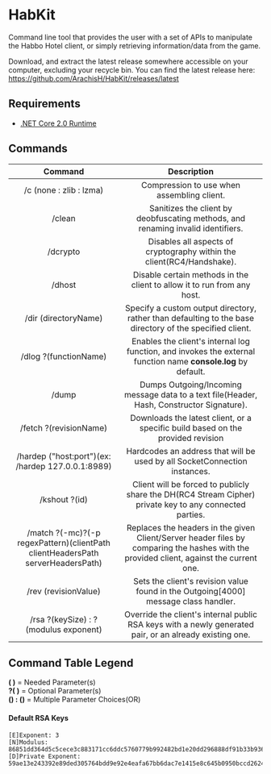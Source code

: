 # HabKit
Command line tool that provides the user with a set of APIs to manipulate the Habbo Hotel client, or simply retrieving information/data from the game.  

Download, and extract the latest release somewhere accessible on your computer, excluding your recycle bin.
You can find the latest release here: https://github.com/ArachisH/HabKit/releases/latest

## Requirements
* [.NET Core 2.0 Runtime](https://www.microsoft.com/net/core)

## Commands
| Command                                                                         | Description                                                                                                                                                    |
|:-------------------------------------------------------------------------------:|:--------------------------------------------------------------------------------------------------------------------------------------------------------------:|
| /c (none : zlib : lzma)                                                         | Compression to use when assembling client.                                                                                                                     |
| /clean                                                                          | Sanitizes the client by deobfuscating methods, and renaming invalid identifiers.                                                                               |
| /dcrypto                                                                        | Disables all aspects of cryptography within the client(RC4/Handshake).                                                                                         |
| /dhost                                                                          | Disable certain methods in the client to allow it to run from any host.                                                                                        |
| /dir (directoryName)                                                            | Specify a custom output directory, rather than defaulting to the base directory of the specified client.                                                       |
| /dlog ?(functionName)                                                           | Enables the client's internal log function, and invokes the external function name **console.log** by default.                                                 |
| /dump                                                                           | Dumps Outgoing/Incoming message data to a text file(Header, Hash, Constructor Signature).                                                                      |
| /fetch ?(revisionName)                                                          | Downloads the latest client, or a specific build based on the provided revision                                                                                |
| /hardep ("host:port")(ex: /hardep 127.0.0.1:8989)                               | Hardcodes an address that will be used by all SocketConnection instances.                                                                                      |
| /kshout ?(id)                                                                   | Client will be forced to publicly share the DH(RC4 Stream Cipher) private key to any connected parties.                                                        |
| /match ?(-mc)?(-p regexPattern)(clientPath clientHeadersPath serverHeadersPath) | Replaces the headers in the given Client/Server header files by comparing the hashes with the provided client, against the current one.                        |
| /rev  (revisionValue)                                                           | Sets the client's revision value found in the Outgoing[4000] message class handler.                                                                            |
| /rsa ?(keySize) : ?(modulus exponent)                                           | Override the client's internal public RSA keys with a newly generated pair, or an already existing one.                                                        |

## Command Table Legend
**( )** = Needed Parameter(s)  
**?( )** = Optional Parameter(s)  
**() : ()** = Multiple Parameter Choices(OR)  

#### Default RSA Keys
```
[E]Exponent: 3
[N]Modulus: 86851dd364d5c5cece3c883171cc6ddc5760779b992482bd1e20dd296888df91b33b936a7b93f06d29e8870f703a216257dec7c81de0058fea4cc5116f75e6efc4e9113513e45357dc3fd43d4efab5963ef178b78bd61e81a14c603b24c8bcce0a12230b320045498edc29282ff0603bc7b7dae8fc1b05b52b2f301a9dc783b7
[D]Private Exponent: 59ae13e243392e89ded305764bdd9e92e4eafa67bb6dac7e1415e8c645b0950bccd26246fd0d4af37145af5fa026c0ec3a94853013eaae5ff1888360f4f9449ee023762ec195dff3f30ca0b08b8c947e3859877b5d7dced5c8715c58b53740b84e11fbc71349a27c31745fcefeeea57cff291099205e230e0c7c27e8e1c0512b
```
